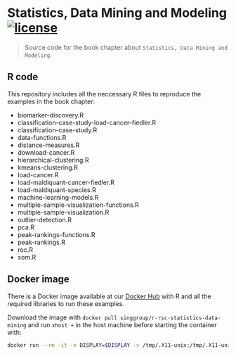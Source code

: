 # Statistics, Data Mining and Modeling [![license](https://img.shields.io/badge/LICENSE-MIT-blue.svg)](https://github.com/sing-group/seda)
 > Source code for the book chapter about `Statistics, Data Mining and Modeling`.
 
## R code

This repository includes all the neccessary R files to reproduce the examples in the book chapter:

- biomarker-discovery.R
- classification-case-study-load-cancer-fiedler.R
- classification-case-study.R
- data-functions.R
- distance-measures.R
- download-cancer.R
- hierarchical-clustering.R
- kmeans-clustering.R
- load-cancer.R
- load-maldiquant-cancer-fiedler.R
- load-maldiquant-species.R
- machine-learning-models.R
- multiple-sample-visualization-functions.R
- multiple-sample-visualization.R
- outlier-detection.R
- pca.R
- peak-rankings-functions.R
- peak-rankings.R
- roc.R
- som.R
 
## Docker image

There is a Docker image available at our [Docker Hub](https://hub.docker.com/r/singgroup/r-rsc-statistics-data-mining) with R and all the required libraries to run these examples.

Download the image with `docker pull singgroup/r-rsc-statistics-data-mining` and run `xhost +` in the host machine before starting the container with:

```bash
docker run --rm -it -e DISPLAY=$DISPLAY -v /tmp/.X11-unix:/tmp/.X11-unix  -w "$(pwd)" -v "$(pwd):$(pwd)" singgroup/r-rsc-statistics-data-mining R
```